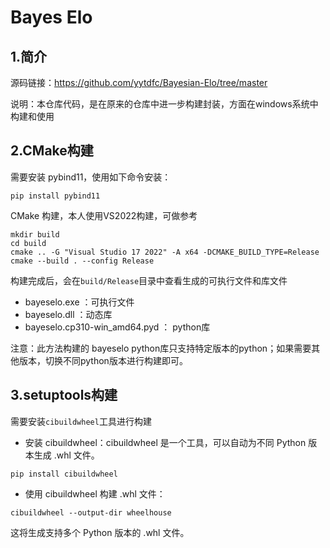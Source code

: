 # Bayes Elo

## 1.简介

源码链接：https://github.com/yytdfc/Bayesian-Elo/tree/master

说明：本仓库代码，是在原来的仓库中进一步构建封装，方面在windows系统中构建和使用

## 2.CMake构建

需要安装 pybind11，使用如下命令安装：

```shell
pip install pybind11
```

CMake 构建，本人使用VS2022构建，可做参考

```shell
mkdir build
cd build
cmake .. -G "Visual Studio 17 2022" -A x64 -DCMAKE_BUILD_TYPE=Release
cmake --build . --config Release
```

构建完成后，会在`build/Release`目录中查看生成的可执行文件和库文件

- bayeselo.exe ：可执行文件
- bayeselo.dll ：动态库
- bayeselo.cp310-win_amd64.pyd ： python库

注意：此方法构建的 bayeselo python库只支持特定版本的python；如果需要其他版本，切换不同python版本进行构建即可。

## 3.setuptools构建

需要安装`cibuildwheel`工具进行构建

- 安装 cibuildwheel：cibuildwheel 是一个工具，可以自动为不同 Python 版本生成 .whl 文件。

```shell
pip install cibuildwheel
```

- 使用 cibuildwheel 构建 .whl 文件：
  
```shell
cibuildwheel --output-dir wheelhouse
```

这将生成支持多个 Python 版本的 .whl 文件。


